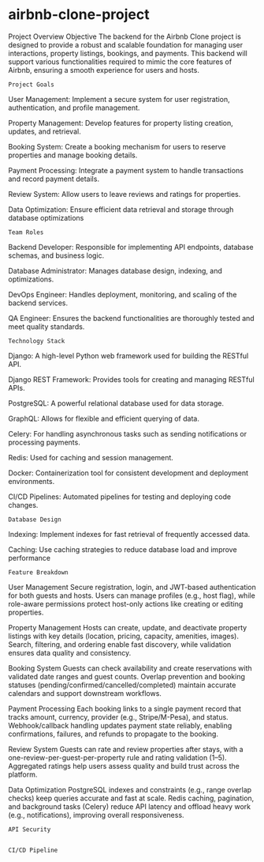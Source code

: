# airbnb-clone-project
Project Overview
    Objective
The backend for the Airbnb Clone project is designed to provide a robust and scalable foundation for managing user interactions, property listings, bookings, and payments. This backend will support various functionalities required to mimic the core features of Airbnb, ensuring a smooth experience for users and hosts.

    Project Goals
User Management: Implement a secure system for user registration, authentication, and profile management.

Property Management: Develop features for property listing creation, updates, and retrieval.

Booking System: Create a booking mechanism for users to reserve properties and manage booking details.

Payment Processing: Integrate a payment system to handle transactions and record payment details.

Review System: Allow users to leave reviews and ratings for properties.

Data Optimization: Ensure efficient data retrieval and storage through database optimizations


    Team Roles
Backend Developer: Responsible for implementing API endpoints, database schemas, and business logic.

Database Administrator: Manages database design, indexing, and optimizations.

DevOps Engineer: Handles deployment, monitoring, and scaling of the backend services.

QA Engineer: Ensures the backend functionalities are thoroughly tested and meet quality standards.


    Technology Stack
Django: A high-level Python web framework used for building the RESTful API.

Django REST Framework: Provides tools for creating and managing RESTful APIs.

PostgreSQL: A powerful relational database used for data storage.

GraphQL: Allows for flexible and efficient querying of data.

Celery: For handling asynchronous tasks such as sending notifications or processing payments.

Redis: Used for caching and session management.

Docker: Containerization tool for consistent development and deployment environments.

CI/CD Pipelines: Automated pipelines for testing and deploying code changes.

    Database Design
Indexing: Implement indexes for fast retrieval of frequently accessed data.

Caching: Use caching strategies to reduce database load and improve performance

    Feature Breakdown
User Management
Secure registration, login, and JWT-based authentication for both guests and hosts. Users can manage profiles (e.g., host flag), while role-aware permissions protect host-only actions like creating or editing properties.

Property Management
Hosts can create, update, and deactivate property listings with key details (location, pricing, capacity, amenities, images). Search, filtering, and ordering enable fast discovery, while validation ensures data quality and consistency.

Booking System
Guests can check availability and create reservations with validated date ranges and guest counts. Overlap prevention and booking statuses (pending/confirmed/cancelled/completed) maintain accurate calendars and support downstream workflows.

Payment Processing
Each booking links to a single payment record that tracks amount, currency, provider (e.g., Stripe/M-Pesa), and status. Webhook/callback handling updates payment state reliably, enabling confirmations, failures, and refunds to propagate to the booking.

Review System
Guests can rate and review properties after stays, with a one-review-per-guest-per-property rule and rating validation (1–5). Aggregated ratings help users assess quality and build trust across the platform.

Data Optimization
PostgreSQL indexes and constraints (e.g., range overlap checks) keep queries accurate and fast at scale. Redis caching, pagination, and background tasks (Celery) reduce API latency and offload heavy work (e.g., notifications), improving overall responsiveness.

    API Security


    CI/CD Pipeline